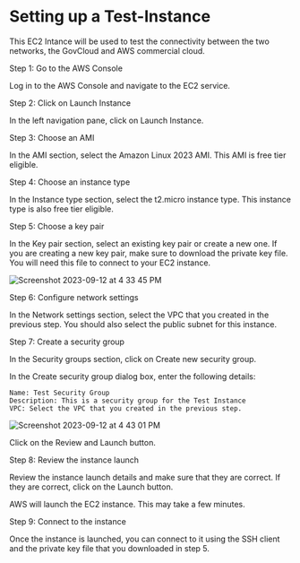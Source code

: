 # Setting up a Test-Instance

This EC2 Intance will be used to test the connectivity between the two networks, the GovCloud and AWS commercial cloud. 

Step 1: Go to the AWS Console

Log in to the AWS Console and navigate to the EC2 service.

Step 2: Click on Launch Instance

In the left navigation pane, click on Launch Instance.

Step 3: Choose an AMI

In the AMI section, select the Amazon Linux 2023 AMI. This AMI is free tier eligible.

Step 4: Choose an instance type

In the Instance type section, select the t2.micro instance type. This instance type is also free tier eligible.

Step 5: Choose a key pair

In the Key pair section, select an existing key pair or create a new one. If you are creating a new key pair, make sure to download the private key file. You will need this file to connect to your EC2 instance.

![Screenshot 2023-09-12 at 4 33 45 PM](https://github.com/Cnturion/Site-To-Site-VPN/assets/98136077/4768282a-bde8-4704-8b04-feaaf789c8ab)

Step 6: Configure network settings

In the Network settings section, select the VPC that you created in the previous step. You should also select the public subnet for this instance.

Step 7: Create a security group

In the Security groups section, click on Create new security group.

In the Create security group dialog box, enter the following details:

    Name: Test Security Group
    Description: This is a security group for the Test Instance
    VPC: Select the VPC that you created in the previous step.

![Screenshot 2023-09-12 at 4 43 01 PM](https://github.com/Cnturion/Site-To-Site-VPN/assets/98136077/8bc9df07-e37e-4bac-a20d-d71b790aaec5)

Click on the Review and Launch button.

Step 8: Review the instance launch

Review the instance launch details and make sure that they are correct. If they are correct, click on the Launch button.

AWS will launch the EC2 instance. This may take a few minutes.

Step 9: Connect to the instance

Once the instance is launched, you can connect to it using the SSH client and the private key file that you downloaded in step 5.
